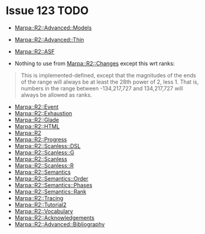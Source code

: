 # Issue 123 TODO
- [Marpa::R2::Advanced::Models](https://metacpan.org/dist/Marpa-R2/view/pod/Advanced/Models.pod)
- [Marpa::R2::Advanced::Thin](https://metacpan.org/dist/Marpa-R2/view/pod/Advanced/Thin.pod)
- [Marpa::R2::ASF](https://metacpan.org/dist/Marpa-R2/view/pod/ASF.pod)

- Nothing to use from [Marpa::R2::Changes](https://metacpan.org/dist/Marpa-R2/view/pod/Changes.pod)
except this wrt ranks:

> This is implemented-defined, except that the magnitudes of the ends
> of the range will always be at least the 28th power of 2, less 1.
> That is, numbers in the range between -134,217,727 and 134,217,727 will always be allowed as ranks.

- [Marpa::R2::Event](https://metacpan.org/dist/Marpa-R2/view/pod/Event.pod)
- [Marpa::R2::Exhaustion](https://metacpan.org/dist/Marpa-R2/view/pod/Exhaustion.pod)
- [Marpa::R2::Glade](https://metacpan.org/dist/Marpa-R2/view/pod/Glade.pod)
- [Marpa::R2::HTML](https://metacpan.org/dist/Marpa-R2/view/html/pod/HTML.pod)
- [Marpa::R2](https://metacpan.org/dist/Marpa-R2/view/pod/Marpa_R2.pod)
- [Marpa::R2::Progress](https://metacpan.org/dist/Marpa-R2/view/pod/Progress.pod)
- [Marpa::R2::Scanless::DSL](https://metacpan.org/dist/Marpa-R2/view/pod/Scanless/DSL.pod)
- [Marpa::R2::Scanless::G](https://metacpan.org/dist/Marpa-R2/view/pod/Scanless/G.pod)
- [Marpa::R2::Scanless](https://metacpan.org/dist/Marpa-R2/view/pod/Scanless.pod)
- [Marpa::R2::Scanless::R](https://metacpan.org/dist/Marpa-R2/view/pod/Scanless/R.pod)
- [Marpa::R2::Semantics](https://metacpan.org/dist/Marpa-R2/view/pod/Semantics.pod)
- [Marpa::R2::Semantics::Order](https://metacpan.org/dist/Marpa-R2/view/pod/Semantics/Order.pod)
- [Marpa::R2::Semantics::Phases](https://metacpan.org/dist/Marpa-R2/view/pod/Semantics/Phases.pod)
- [Marpa::R2::Semantics::Rank](https://metacpan.org/dist/Marpa-R2/view/pod/Semantics/Rank.pod)
- [Marpa::R2::Tracing](https://metacpan.org/dist/Marpa-R2/view/pod/Tracing.pod)
- [Marpa::R2::Tutorial2](https://metacpan.org/dist/Marpa-R2/view/pod/Tutorial2.pod)
- [Marpa::R2::Vocabulary](https://metacpan.org/dist/Marpa-R2/view/pod/Vocabulary.pod)
- [Marpa::R2::Acknowledgements](https://metacpan.org/dist/Marpa-R2/view/pod/Acknowledgements.pod)
- [Marpa::R2::Advanced::Bibliography](https://metacpan.org/dist/Marpa-R2/view/pod/Advanced/Bibliography.pod)
